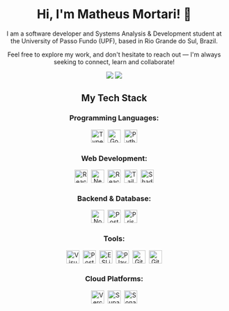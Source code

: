 <div align="center">
<h1>Hi, I'm Matheus Mortari! 👋</h1>

<p>
I am a software developer and Systems Analysis & Development student at the University of Passo Fundo (UPF), based in Rio Grande do Sul, Brazil.

Feel free to explore my work, and don't hesitate to reach out — I'm always seeking to connect, learn and collaborate!

</p>

<a href="mailto:matheus.felipe.19rt@gmail.com"><img src="https://img.shields.io/badge/-Gmail-%23333?style=for-the-badge&logo=gmail&logoColor=white"></a>
<a href="https://www.linkedin.com/in/matheus-mortari-19rt"><img src="https://img.shields.io/badge/-LinkedIn-%230077B5?style=for-the-badge&logo=linkedin&logoColor=white"></a>

</div>

<div align="center">
  <h2>My Tech Stack</h2>

<p>
<h3>Programming Languages:</h1>
  <a href="#"><img src="https://matimortari.github.io/assets/stack/typescript.png" alt="TypeScript" width="30" height="30" title="TypeScript"/></a>&nbsp;
  <a href="#"><img src="https://matimortari.github.io/assets/stack/go.png" alt="Go" width="30" height="30" title="Go"/></a>&nbsp;
  <a href="#"><img src="https://matimortari.github.io/assets/stack/python.png" alt="Python" width="30" height="30" title="Python"/></a>
</p>

<p>
<h3>Web Development:</h1>
  <a href="#"><img src="https://matimortari.github.io/assets/stack/react.png" alt="React" width="30" height="30" title="React"/></a>&nbsp;
  <a href="#"><img src="https://matimortari.github.io/assets/stack/next-js.png" alt="Next.js" width="30" height="30" title="Next.js"/></a>&nbsp;
  <a href="#"><img src="https://matimortari.github.io/assets/stack/react-query.png" alt="React Query" width="30" height="30" title="React Query"/></a>&nbsp;
  <a href="#"><img src="https://matimortari.github.io/assets/stack/tailwind-css.png" alt="Tailwind CSS" width="30" height="30" title="Tailwind CSS"/></a>&nbsp;
  <a href="#"><img src="https://matimortari.github.io/assets/stack/shadcn-ui.png" alt="ShadCN/UI" width="30" height="30" title="ShadCN/UI"/></a>
</p>

<p>
<h3>Backend & Database:</h1>
  <a href="#"><img src="https://matimortari.github.io/assets/stack/node-js.png" alt="Node.js" width="30" height="30" title="Node.js"/></a>&nbsp;
  <a href="#"><img src="https://matimortari.github.io/assets/stack/postgresql.png" alt="PostgreSQL" width="30" height="30" title="PostgreSQL"/></a>&nbsp;
  <a href="#"><img src="https://matimortari.github.io/assets/stack/prisma.png" alt="Prisma" width="30" height="30" title="Prisma"/></a>
</p>

<p>
  <h3>Tools:</h1>
  <a href="#"><img src="https://matimortari.github.io/assets/stack/visual-studio-code.png" alt="Visual Studio Code" width="30" height="30" title="Visual Studio Code"/></a>&nbsp;
  <a href="#"><img src="https://matimortari.github.io/assets/stack/postman.png" alt="Postman" width="30" height="30" title="Postman"/></a>&nbsp;
  <a href="#"><img src="https://matimortari.github.io/assets/stack/eslint.png" alt="ESLint" width="30" height="30" title="ESLint"/></a>&nbsp;
  <a href="#"><img src="https://matimortari.github.io/assets/stack/playwright.png" alt="Playwright" width="30" height="30" title="Playwright"/></a>&nbsp;
  <a href="#"><img src="https://matimortari.github.io/assets/stack/git.png" alt="Git" width="30" height="30" title="Git"/></a>&nbsp;
  <a href="#"><img src="https://matimortari.github.io/assets/stack/github.png" alt="GitHub" width="30" height="30" title="GitHub"/></a>
</p>

<p>
  <h3>Cloud Platforms:</h1>
  <a href="#"><img src="https://matimortari.github.io/assets/stack/vercel.png" alt="Vercel" width="30" height="30" title="Vercel"/></a>&nbsp;
  <a href="#"><img src="https://matimortari.github.io/assets/stack/supabase.png" alt="Supabase" width="30" height="30" title="Supabase"/></a>&nbsp;
  <a href="#"><img src="https://matimortari.github.io/assets/stack/sonarcloud.png" alt="SonarCloud" width="30" height="30" title="SonarCloud"/></a>
</p>
</div>
